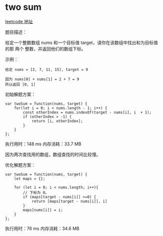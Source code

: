 # two sum

[leetcode 地址](https://leetcode-cn.com/problems/two-sum/)

题目描述：

给定一个整数数组 nums 和一个目标值 target，请你在该数组中找出和为目标值的那 两个 整数，并返回他们的数组下标。

示例：

```
给定 nums = [2, 7, 11, 15], target = 9

因为 nums[0] + nums[1] = 2 + 7 = 9
所以返回 [0, 1]
```

初始解题方案：

```
var twoSum = function(nums, target) {
    for(let i = 0; i < nums.length - 1; i++) {
        const otherIndex = nums.indexOf(target - nums[i], i  + 1);
        if (otherIndex > -1) {
            return [i, otherIndex];
        }
    }
};
```

执行用时：148 ms 内存消耗：33.7 MB

因为两次查找用的数组，数组查找的时间比较慢。

优化解题方案：

```
var twoSum = function(nums, target) {
    let maps = {};

    for (let i = 0; i < nums.length; i++){
        // 下标为 0。
        if (maps[target - nums[i]] >=0) {
            return [maps[target - nums[i]], i]
        }
        maps[nums[i]] = i;
    }
};
```

执行用时：76 ms 内存消耗：34.6 MB